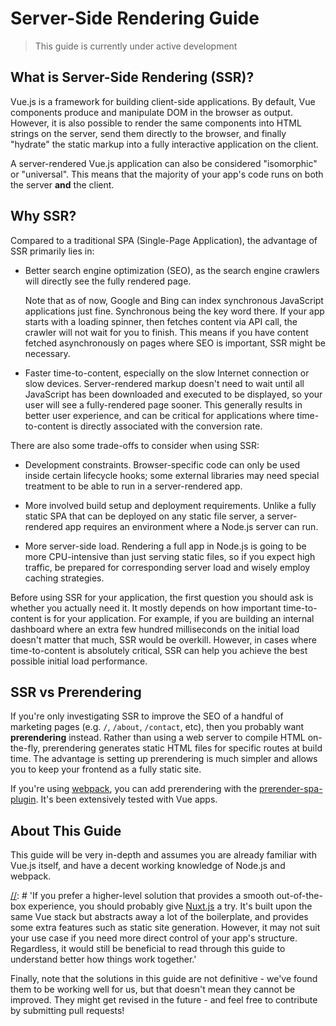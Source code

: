 # Server-Side Rendering Guide

> This guide is currently under active development

## What is Server-Side Rendering (SSR)?

Vue.js is a framework for building client-side applications. By default, Vue components produce and manipulate DOM in the browser as output. However, it is also possible to render the same components into HTML strings on the server, send them directly to the browser, and finally "hydrate" the static markup into a fully interactive application on the client.

A server-rendered Vue.js application can also be considered "isomorphic" or "universal". This means that the majority of your app's code runs on both the server **and** the client.

## Why SSR?

Compared to a traditional SPA (Single-Page Application), the advantage of SSR primarily lies in:

- Better search engine optimization (SEO), as the search engine crawlers will directly see the fully rendered page.

  Note that as of now, Google and Bing can index synchronous JavaScript applications just fine. Synchronous being the key word there. If your app starts with a loading spinner, then fetches content via API call, the crawler will not wait for you to finish. This means if you have content fetched asynchronously on pages where SEO is important, SSR might be necessary.

- Faster time-to-content, especially on the slow Internet connection or slow devices. Server-rendered markup doesn't need to wait until all JavaScript has been downloaded and executed to be displayed, so your user will see a fully-rendered page sooner. This generally results in better user experience, and can be critical for applications where time-to-content is directly associated with the conversion rate.

There are also some trade-offs to consider when using SSR:

- Development constraints. Browser-specific code can only be used inside certain lifecycle hooks; some external libraries may need special treatment to be able to run in a server-rendered app.

- More involved build setup and deployment requirements. Unlike a fully static SPA that can be deployed on any static file server, a server-rendered app requires an environment where a Node.js server can run.

- More server-side load. Rendering a full app in Node.js is going to be more CPU-intensive than just serving static files, so if you expect high traffic, be prepared for corresponding server load and wisely employ caching strategies.

Before using SSR for your application, the first question you should ask is whether you actually need it. It mostly depends on how important time-to-content is for your application. For example, if you are building an internal dashboard where an extra few hundred milliseconds on the initial load doesn't matter that much, SSR would be overkill. However, in cases where time-to-content is absolutely critical, SSR can help you achieve the best possible initial load performance.

## SSR vs Prerendering

If you're only investigating SSR to improve the SEO of a handful of marketing pages (e.g. `/`, `/about`, `/contact`, etc), then you probably want **prerendering** instead. Rather than using a web server to compile HTML on-the-fly, prerendering generates static HTML files for specific routes at build time. The advantage is setting up prerendering is much simpler and allows you to keep your frontend as a fully static site.

If you're using [webpack](https://webpack.js.org/), you can add prerendering with the [prerender-spa-plugin](https://github.com/chrisvfritz/prerender-spa-plugin). It's been extensively tested with Vue apps.

## About This Guide

[//]: # 'TODO: This guide is focused on server-rendered Single-Page Applications using Node.js as the server. Mixing Vue SSR with other backend setups is a topic of its own and briefly discussed in a [dedicated section].'

This guide will be very in-depth and assumes you are already familiar with Vue.js itself, and have a decent working knowledge of Node.js and webpack.

[//]: # 'If you prefer a higher-level solution that provides a smooth out-of-the-box experience, you should probably give [Nuxt.js](https://nuxtjs.org/) a try. It's built upon the same Vue stack but abstracts away a lot of the boilerplate, and provides some extra features such as static site generation. However, it may not suit your use case if you need more direct control of your app's structure. Regardless, it would still be beneficial to read through this guide to understand better how things work together.'

[//]: # 'TODO: As you read along, it would be helpful to refer to the official [HackerNews Demo](https://github.com/vuejs/vue-hackernews-2.0/), which makes use of most of the techniques covered in this guide'

Finally, note that the solutions in this guide are not definitive - we've found them to be working well for us, but that doesn't mean they cannot be improved. They might get revised in the future - and feel free to contribute by submitting pull requests!
